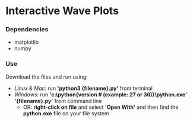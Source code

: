 # Interactive Wave Plots

### Dependencies
* matplotlib
* numpy

### Use
Download the files and run using:
* *Linux* & *Mac*: run  **'python3 {filename}.py'** from terminal
* *Windows*: run **'c:\python{version # (example: 27 or 36)}\python.exe' '{filename}.py'** from command line
  * OR: **right-click on file** and select **'Open With'** and then find the **python.exe** file on your file system
